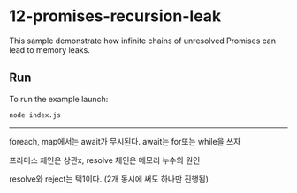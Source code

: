 # 12-promises-recursion-leak

This sample demonstrate how infinite chains of unresolved Promises can lead to memory leaks.

## Run

To run the example launch:

```bash
node index.js
```
----
foreach, map에서는 await가 무시된다. await는 for또는 while을 쓰자  

프라미스 체인은 상관x, resolve 체인은 메모리 누수의 원인  

resolve와 reject는 택1이다. (2개 동시에 써도 하나만 진행됨)